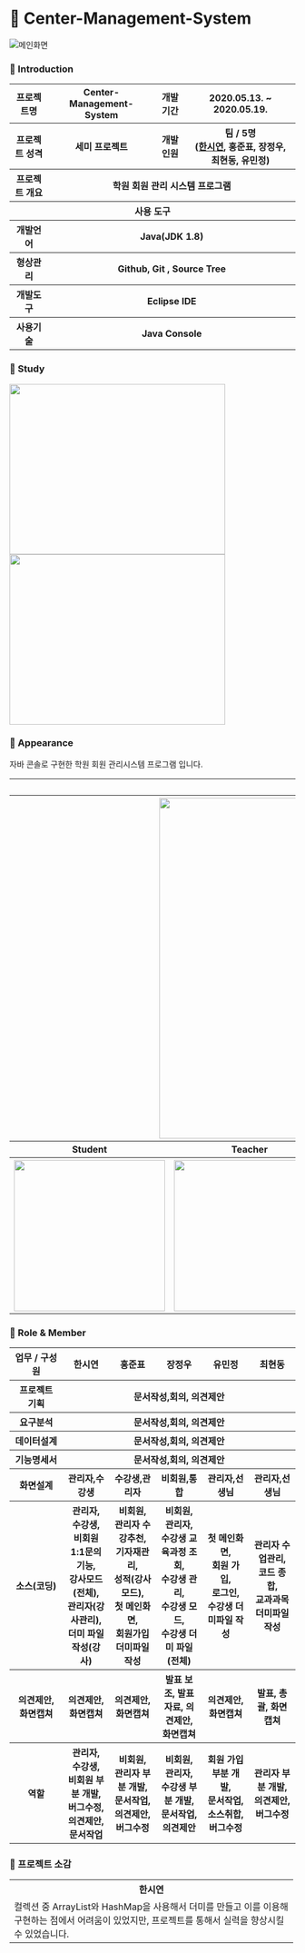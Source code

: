 # :office: Center-Management-System
![메인화면](https://user-images.githubusercontent.com/66079830/91664065-a2743c80-eb27-11ea-974a-c84c51c554e8.png)

### 👋 Introduction

<table>
    <tr>
        <th>프로젝트명</th>
        <th>Center-Management-System</th>
        <th>개발 기간</th>
        <th>2020.05.13. ~ 2020.05.19.</th>
    </tr>
    <tr>
        <th>프로젝트 성격</th>
        <th>세미 프로젝트</th>
        <th>개발 인원</th>
        <th>팀 / 5명<br>
          (<a href="https://github.com/ithansiyeon">한시연</a>,
             홍준표,
            장정우,
            최현동,
            유민정)
      </th>
    </tr>
      <tr>
        <th>프로젝트 개요</th>
        <th colspan="3"> 학원 회원 관리 시스템 프로그램</th>
    </tr>
    <tr>
        <th colspan="5">사용 도구</th>
    </tr>  
    <tr>
        <th>개발언어</th>
        <th colspan="3">Java(JDK 1.8) </th>
    </tr>
    <tr>
        <th>형상관리</th>
        <th colspan="3">Github, Git , Source Tree</th>
    </tr>
    <tr>
        <th>개발도구</th>
        <th colspan="3">Eclipse IDE</th>
    </tr>
     <tr>
          <th>사용기술</th>
          <th colspan="3">Java Console</th>
      </tr>
</table>

### :cherry_blossom: Study
<img src = "https://user-images.githubusercontent.com/66079830/85929643-8ec31480-b8f1-11ea-834c-e9295cb8d1df.png" width="380px" height="300px"><img src = "https://user-images.githubusercontent.com/66079830/85929588-12c8cc80-b8f1-11ea-9945-2e34ca58ef98.jpg" width="380px" height="300px">

### 📼 Appearance

자바 콘솔로 구현한 학원 회원 관리시스템 프로그램 입니다.

<table>
    <tr>
        <th colspan="4">Task</th>
    </tr>
    <tr>
        <th colspan="4"><img width="600" src="https://user-images.githubusercontent.com/66079830/85919690-a5914900-b8a8-11ea-9849-4d3ca500813f.jpg"></th>
    </tr>
    <tr>
       <th>Student</th>
       <th>Teacher</th>
       <th>Admin</th>
       <th>Nonmember</th>
    </tr>
    <tr>
        <th><img width="266" src="https://user-images.githubusercontent.com/66079830/85919533-d07a9d80-b8a6-11ea-9a55-1b68ef6d5939.gif"></th>
        <th><img width="266" src="https://user-images.githubusercontent.com/66079830/85919538-e5efc780-b8a6-11ea-8422-4c1a38a741e0.gif"></th>
        <th><img width="266" src="https://user-images.githubusercontent.com/66079830/85919479-5d712700-b8a6-11ea-9043-8ddb87532e19.gif"></th>
        <th><img width="266" src="https://user-images.githubusercontent.com/66079830/85919534-d7091500-b8a6-11ea-85b3-149d091c8e5d.gif"></th>
    </tr>
</table>

### 📑 Role & Member
<table>
    <tr>
        <th width="16%">업무 / 구성원</th>
        <th width="14%">한시연</th>
        <th width="14%">홍준표</th>
        <th width="14%">장정우</th>
        <th width="14%">유민정</th>
        <th width="14%">최현동</th>
    </tr>
    <tr>
        <th>프로젝트 기획</th>
        <th colspan="5">문서작성,회의, 의견제안</th>
    </tr>
    <tr>
        <th>요구분석</th>
        <th colspan="5">문서작성,회의, 의견제안</th>
    </tr>
    <tr>
        <th>데이터설계</th>
        <th colspan="5">문서작성,회의, 의견제안</th>
    </tr>
    <tr>
        <th>기능명세서</th>
        <th colspan="5">문서작성,회의, 의견제안</th>
    </tr>
    <tr>
        <th>화면설계</th>
        <th>관리자,수강생</th>
        <th>수강생,관리자</th>
        <th>비회원,통합</th>
        <th>관리자,선생님</th>
        <th>관리자,선생님</th>
    <tr>
        <th>소스(코딩)</th>
        <th>관리자,<br> 수강생,<br> 비회원 1:1문의 기능,<br> 강사모드(전체),<br> 관리자(강사관리),<br> 더미 파일 작성(강사)</th>
        <th>비회원,<br> 관리자 수강추천,<br>기자재관리,<br> 성적(강사모드),<br>첫 메인화면,<br>회원가입 더미파일 작성</th>
        <th>비회원,<br>관리자,<br>수강생 교육과정 조회,<br>수강생 관리,<br>수강생 모드,<br>수강생 더미 파일(전체)</th>
        <th>첫 메인화면,<br>회원 가입,<br> 로그인,<br>수강생 더미파일 작성</th>
        <th>관리자 수업관리,<br> 코드 종합,<br> 교과과목 더미파일 작성</th>
    </tr>
    <tr>
        <th>의견제안, 화면캡쳐</th>
        <th>의견제안, 화면캡쳐</th>
        <th>의견제안, 화면캡쳐</th>
        <th>발표 보조, 발표자료, 의견제안, 화면캡쳐</th>
        <th>의견제안, 화면캡쳐</th>
        <th>발표, 총괄, 화면캡쳐</th>
    </tr>
    <tr>
        <th>역할</th>
        <th>관리자,<br>수강생,<br>비회원 부분 개발,<br>버그수정,<br>의견제안,<br>문서작업</th>
        <th>비회원,<br> 관리자 부분 개발,<br> 문서작업,<br> 의견제안,<br> 버그수정</th>
        <th>비회원,<br>관리자,<br>수강생 부분 개발,<br> 문서작업,<br> 의견제안</th>
        <th>회원 가입 부분 개발,<br> 문서작업,<br> 소스취합,<br> 버그수정</th>
        <th>관리자 부분 개발,<br> 의견제안,<br> 버그수정</th>
    </tr>
</table>

### :mega: 프로젝트 소감

<table style="width:500px;">
    <tr>
        <th>한시연</th>
    </tr>
    <tr>
        <td>
           컬렉션 중 ArrayList와 HashMap을 사용해서 더미를 만들고 이를 이용해 구현하는 점에서 어려움이 있었지만, 프로젝트를 통해서 실력을 향상시킬 수 있었습니다.
        </td>
    </tr>
</table>
